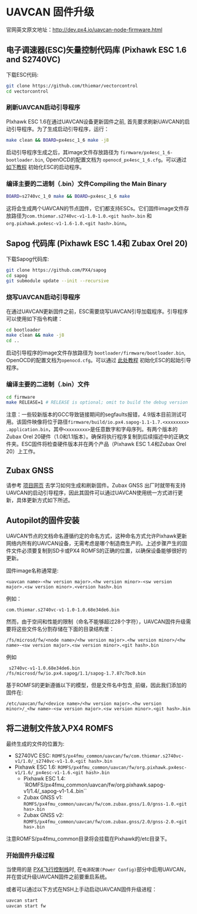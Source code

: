# UAVCAN 固件升级

官网英文原文地址：http://dev.px4.io/uavcan-node-firmware.html

## 电子调速器(ESC)矢量控制代码库 (Pixhawk ESC 1.6 and S2740VC)

下载ESC代码:

<div class="host-code"></div>

```sh
git clone https://github.com/thiemar/vectorcontrol
cd vectorcontrol
```

### 刷新UAVCAN启动引导程序

PIxhawk ESC 1.6在通过UAVCAN设备更新固件之前, 首先要求刷新UAVCAN的启动引导程序。为了生成启动引导程序，运行：


```sh
make clean && BOARD=px4esc_1_6 make -j8
```

启动引导程序生成之后，其image文件存放路径为 `firmware/px4esc_1_6-bootloader.bin`, OpenOCD的配置文档为 `openocd_px4esc_1_6.cfg`。可以通过 [如下教程](../11_Sensors-and-actuator-Buses/uavcan-node-enumeration.md) 初始化ESC的启动程序。

### 编译主要的二进制（.bin）文件Compiling the Main Binary

```sh
BOARD=s2740vc_1_0 make && BOARD=px4esc_1_6 make
```

这将会生成两个UAVCAN的节点固件，它们都支持ESCs。它们固件image文件存放路径为`com.thiemar.s2740vc-v1-1.0-1.0.<git hash>.bin` 和`org.pixhawk.px4esc-v1-1.6-1.0.<git hash>.binn`。

## Sapog 代码库 (Pixhawk ESC 1.4和 Zubax Orel 20)

下载Sapog代码库:

```sh
git clone https://github.com/PX4/sapog
cd sapog
git submodule update --init --recursive
```

### 烧写UAVCAN启动引导程序

在通过UAVCAN更新固件之前，ESC需要烧写UAVCAN引导加载程序。引导程序可以使用如下指令构建：

```sh
cd bootloader
make clean && make -j8
cd ..
```

启动引导程序的image文件存放路径为 `bootloader/firmware/bootloader.bin`, OpenOCD的配置文档为`openocd.cfg`。可以通过 [此处教程](../11_Sensors-and-actuator-Buses/uavcan-bootloader-installation.md) 初始化ESC的起始引导程序。

### 编译主要的二进制（.bin）文件

```sh
cd firmware
make RELEASE=1 # RELEASE is optional; omit to build the debug version
```

注意：一些较新版本的GCC导致链接期间的segfaults报错，4.9版本目前测试可用。该固件映像将位于路径`firmware/build/io.px4.sapog-1.1-1.7.<xxxxxxxx>
.application.bin`，其中`<xxxxxxxx>`是任意数字和字母序列。有两个版本的Zubax Orel 20硬件（1.0和1.1版本）。确保将执行程序复制到后续描述中的正确文件夹。ESC固件将检查硬件版本并在两个产品（Pixhawk ESC 1.4和Zubax Orel 20）上工作。




## Zubax GNSS

请参考 [项目网页](https://github.com/Zubax/zubax_gnss) 去学习如何生成和刷新固件。Zubax GNSS 出厂时就带有支持UAVCAN的启动引导程序，因此其固件可以通过UAVCAN使用统一方式进行更新，具体更新方式如下所述。

## Autopilot的固件安装

UAVCAN节点的文档命名遵循约定的命名方式，这种命名方式允许Pixhawk更新网络内所有的UAVCAN设备，无需考虑是哪个制造商生产的。上述步骤产生的固件文件必须要复制到SD卡或PX4 ROMFS的正确的位置，以确保设备能够很好的更新。

固件image名称通常是:

  ```
  <uavcan name>-<hw version major>.<hw version minor>-<sw version major>.<sw version minor>.<version hash>.bin
  ```

例如：
  ```
  com.thiemar.s2740vc-v1-1.0-1.0.68e34de6.bin
  ```

然而，由于空间和性能的限制（命名不能够超过28个字符），UAVCAN固件升级需要将这些文件名分割存储在下面的目录结构里： 
```
/fs/microsd/fw/<node name>/<hw version major>.<hw version minor>/<hw name>-<sw version major>.<sw version minor>.<git hash>.bin

```

例如
 ```
  s2740vc-v1-1.0.68e34de6.bin 
 /fs/microsd/fw/io.px4.sapog/1.1/sapog-1.7.87c7bc0.bin
 ```

基于ROMFS的更新遵循以下的模型，但是文件名中包含```_```前缀，因此我们添加的固件在:

  ```
  /etc/uavcan/fw/<device name>/<hw version major>.<hw version minor>/_<hw name>-<sw version major>.<sw version minor>.<git hash>.bin
  ```

## 将二进制文件放入PX4 ROMFS

最终生成的文件的位置为:

- S2740VC ESC: `ROMFS/px4fmu_common/uavcan/fw/com.thiemar.s2740vc-v1/1.0/_s2740vc-v1-1.0.<git hash>.bin`
- Pixhawk ESC 1.6: `ROMFS/px4fmu_common/uavcan/fw/org.pixhawk.px4esc-v1/1.6/_px4esc-v1-1.6.<git hash>.bin`
  - Pixhawk ESC 1.4: `ROMFS/px4fmu_common/uavcan/fw/org.pixhawk.sapog-v1/1.4/_sapog-v1-1.4.<git hash>.bin``
  - Zubax GNSS v1: `ROMFS/px4fmu_common/uavcan/fw/com.zubax.gnss/1.0/gnss-1.0.<git has>.bin`
  - Zubax GNSS v2: `ROMFS/px4fmu_common/uavcan/fw/com.zubax.gnss/2.0/gnss-2.0.<git has>.bin`

注意ROMFS/px4fmu_common目录将会挂载在Pixhawk的/etc目录下。

### 开始固件升级过程


当使用的是 [PX4飞行控制栈](../2_Concepts/flight_stack.md)时, 在`电源配置(Power Config)`部分中启用UAVCAN，并在尝试升级UAVCAN固件之前要重启系统。


或者可以通过以下方式在NSH上手动启动UAVCAN固件升级进程：

```sh
uavcan start
uavcan start fw
```
